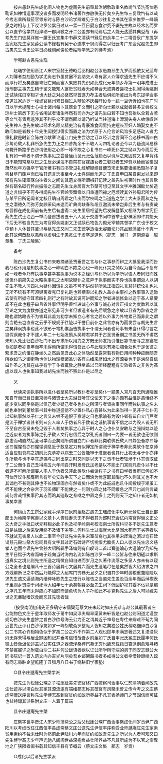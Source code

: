 <!-- { "loadSidebar": true } -->
　　按古愚赵先生成化间人物也为虚斋先生前軰其治躬敷政重名教尚气节洗寃恤患鞫讯如神惜遗事湮没者多而发明经书诸著作亦散佚无传矣乡先生每三复致忾有以哉今考志乘所载莅官粤东时与陈白沙论学辨难见于白沙往复之书其在家乡惟罗一峰谪泉之时相与上下议论罗公累日过从一盂一豆日晏忘食讲究不辍先生故以经术名而罗公以直节宿学共租淬砺一郡风敎之开二公盖亦有助焉后之人能无逺遡其典型哉（再考先生门徒莫详惟一臞王氏宣集中书薛文清读书録后曰余年二十二壻吾泉广东提学佥宪赵先生家见薛公读书録若有契于心遂求于舅而得之以归云考广东佥宪赵先生即古愚先生也王公平日必经侧闻讲论者姑附学派之列待考焉）

　　学宪赵古愚先生珤

　　赵珤字徳用晋江人宋宗室懿王徳昭后丞相赵公汝愚裔孙生九岁而孤依女兄适粤人刘簿者益刻励为学尤尚志节虽贫窭不妄纳交人粤有富人介簿求通先生不应谓不义而厚行将及矣遂自粤归亡何而富人果败其先识如此成化元年领乡荐第一明年成进士授刑部主事先生精于鉴文能知人富贵贫贱寿夭如劵合无或爽者尝校士礼闱得余姚谢迁试牍诧曰宰相才也大廷之对必褎然举首遂力荐主者后俱如所鉴出为粤东提学佥事便道过家适罗一峰谪官泉州累日相过从辨论不厌每旰设食一蔬一豆忻忻如也在广时日以学术提醒士心校士诸州每卜其器业于文而引之所向士頼以成就者甚多又尝校文琼州士第悉下无与省闱试者诸生哗然有司亦为之请先生曰若不知也吾殆以全若占若等文气有眚焉逺渉其不利乎众不谓然固以请乃听试当往道海上漂溺失舟人始惊叹赵先生神人也先生故以经术名顾又精吏治有粤豪渔食闾里持吏短长至奸人婚娶女吏不敢问如是者数十年先生闻按狱得实而置之法为学原于人伦言论风旨多足感动人者尤重礼敎是时新会陈白沙献章论道江门先生尝访之订以经训之言间不合必移书再四白沙每论敎人礼非所急先生力正之曰昔胡余千不敎人习四礼论者至今以为疑流风易移何輙开斯路乎白沙谓徳用之心即一峰不欺之心复书曰一峰死仆哭之恸以为今而后无复有如一峰者不谓于执事见之尝登厓山见元张弘范勒石以诗斥之亲固贫又复早背讳日不能知常祭以巳之生辰必涕泣不自禁在官嫁族女者三娶妇者五殚赀以给而宦槖固萧然也年方强卒于官所著书有四书管见礼经解疑纲目便览宋史集要诸编悉毁孙子复零替荜门蓬戸而已独其遗言逸事至今人士喜谈而乐道之丁氏自申曰某自束发以来即知有先生辄寤寐向往者久之间访其遗文得所谓椒轩记读之盖先生初第时作也其言耿然有砺名砥行矜古振俗之志而先生立身居官大节槩可想见至其文字冲雅渊懿允矣造道之言惜乎不可多得闻先生卒官岭表飘零以归重遭回禄之厄顷读其外孙周君所为传与某平日所记闻者尤核且确自周君之传出而学校鸣之当道旌之学士大夫羣而和之先生之潜徳久而弥芳矣顾采风未逮而旷典尚缺春秋俎豆邈焉未举岂非后生者与有责哉考吾郡在成化间前有先生后有虚斋二先生里居相望先后发解登第又相继为督学宪臣蔡先生试士江西一举而登首拔者五十八人见于交游书问中首举士舒梓溪即许其魁天下后无不验当先生为考官得余姚谢文正试牍已物色为殿元宰辅其督学广东也于校文中预卜人休咎其鉴识与蔡先生又同二先生徳学造诣无容置论乃其品题藻鉴什不爽一此其故何哉赵以愚蔡以虚明生于愚灵生于虚卒是道也（郡志　闽书　道南源委　越章集　丁氏三陵集）

　　备考

　　陈白沙先生复公书曰来教摘诸圣贤垂世之言与仆之事参而辩之大抵爱我深而告我尽也仆用是知执事之心一峰明白不欺之心也一峰死仆哭之恸以为自今而后不复有如一峰者今乃有执事幸甚幸甚执事为说本之经训与仆所以为学所以语人者同归而殊途但仆前简失之太略执事见之太明故疑仆之意异于执事而实不异也执事谓浙人以胡先生不教人习四礼为疑仆因谓礼文虽不可不讲然非所急正指四礼言耳非统论礼也礼无所不统有不可须臾离者克巳复礼是也若横渠以礼教人盖亦由事推之教事事入途辙去使有所据守耳若四礼则行之有时故其说可讲而知之学者进徳修业以造于圣人紧要却不在此也程子曰且省外事但明乎善惟进诚心外事与诚心对言正指文为度数若以其至论之文为度数亦道之形见非可少者但求道者有先后缓急之序故以且省为辞省之言略也谓姑略去不为害耳此盖为初学未知立心者言之若以外事为外物累已而非此之谓则当絶去岂直省之云乎不规规于往迹以干誉目前仆之此言亦有为而发尝与胡先生言之矣非讽执事也此不欲形于笔札俟面告执事于仆谓无间者也茍事有未当仆得尽言之岂假讽哉仆才不逮人年二十七始发愤从吴聘君学其于古圣贤垂训之书盖无所不讲然未知入处比归白沙杜门不出专求所以用力之方既无师友指引惟日靠书册寻之忘寝忘食如是者亦累年而卒未得焉所谓未得谓吾此心与此理未有凑泊脗合处也于是舍彼之繁求吾之约惟在静坐久之然后见吾此心之体隐然呈露常若有物日用间种种应酬随吾所欲如马之御衔勒也体认物理稽诸圣训各有头绪来歴如水之有源委也于是涣然自信曰作圣之功其在兹乎有学于仆者辄敎之静坐盖以吾所经歴粗有实效者告之非务为髙虚以误人也执事知我过胡先生而独不察此仆是以尽之

　　又

　　伏读来谕执事所以进仆者至矣所以教仆者亦至矣仆一颛愚人耳凡百无所通晓惟知自守而已曩日至京师与诸贤士大夫游日听其议论天下之事亦颇有益惟是愚懵终不能少变以同乎俗是以信己者少疑己者多也仆之所深与者皆执事同年而独执事之名未闻也奉附到董给事书其中称道盛徳不少置仆私心喜甚以为此来当得一见非子仁仆无以知执事然以子仁之言又未尝不追恨于京游之日也承谕有为毁仆者有曰自立门戸者是流于禅学者甚者则曰妄人率人于伪者凡于数者之诋执事皆不信之以为毁人者无所不至自古圣贤未免见毁于人甚矣执事之心异于时人之心也仆又安敢与之强辩姑以迹之近似者为执事陈之孔子敎人文行忠信后之学孔氏者则曰一为要一者无欲也无欲则静虚而动直然后圣可学而至矣则所谓自立门戸者非此类欤佛氏敎人曰静坐吾亦曰静坐曰惺惺吾亦曰惺惺调息近于数息定力有似禅定所谓流于禅学者非此类欤仆在京师适当应魁飬病之初前此克恭亦以病去二公皆能审于进退者也其行止初无与于仆亦非仆所能与也不幸其迹偶与之同出京之时又同是以天下之责不仕者辄涉于仆其责取证于二公而仆自己丑得病五六年间自汗时发母氏加老是以不能出门耳则凡责仆以不仕者遂不可解所谓妄人率人于伪者又非此类欤仆尝读程子之书有曰学者当审已何如不可恤浮议仆服膺斯言有年矣安敢争天下之口而浪为忧喜耶其晦也不久则其光也不大其诎也不甚则其伸也不长物理固亦有然者矣仆或不为此戚戚也且仆闻投规于矩虽工师不能使之合杂宫于羽虽师旷不能使之一何则方圆之体不同缓急之声异也尚何言哉尚何言哉惟执事矜其志而略其迹取之羣咻之中置之多士之列则天下之知仆者无如执事矣幸甚

　　何镜山先生撰公家藏手泽序曰泉前軰赵古愚先生珤成化中以解元登进士自比部郎出为岭南学宪善以文章卜人贵贱寿夭无不得者其为郎时充会试内帘官得谢文正公文大竒之手批曰状元拜相必此子也及视学岭南考校海南士所拔科举多不足先生意者曰是姑録之后来受用终不及诸下劣等亡何科举士过海就大比尽溺水死而下劣等者以不就试无害泉人以此二事至今好谈先生先生宋室苗裔也其往吊宋厓海之濵过竒石碑谒慈元殿址祭大忠祠具有文字其过竒石碑诗严切惋恨尤脍炙人口人徒以先生忠义慈孝人也而今读先生曾孙大绍所辑手泽编则有自叹诗二首以寳鉴喻心大道喻学乃知先生平日惕于内省而端于趋向当时海内名流如陈白沙罗一峰二公皆与往来切磋以求斯道真实之境此则先生所造之精微自知自进而岁月之久著作流落之多泉人亦未有以窥公之全者也是编凡十三首诗居其七文居其六而先生遗笔尽在是矣然皆大绍访求之四方残编断记之中然后乃能得之大绍席门穷巷无旦夕之积自其少年时裹粮重茧絶险以求先生遗文遍请海内缙绅咏歌先生之徳行以陈告之当道先生盖没百余年而后绰楔表于里闾乡贤崇于祠祀今大绍年七十余矣朝暮必至先生祠下低回护视其委不佞以是编之序凡五年而未得应心不加怒而请愈切为人子孙如此不亦克称先生之后人可以媿夫世之无亷耻嗜饮食而忘其先徳者哉

　　（按泉南明初诸先正多确守宋儒榘范蔡文庄未起时如庄氏恭与赵公其最著者庄公能物色文庄于童年取师友于莆中如吴淳夫周翠渠黄未轩皆是也赵公则闲道尤谨尝规切白沙先生虚妙之旨白沙欲号海云公力正之谓其近于禅号在粤往来辨难不茍为同近世先正评订白沙诤友如罗一峰胡敬斋罗整庵人皆知之矣独公姓氏稍略细绎白沙复公二书其心许相物色似于罗胡二公之外不作第二人观也顾年未满志著述又复湮没灰烬无存未得与居业録困知记并垂考信惜哉吾乡前軰如丁氏自申张氏冕庄氏履丰何氏镜山皆汲汲论述盖以公实任道之器流泽桑梓忾慕无穷也馥恐载籍日杳派别愈难寻绪不禁娓娓详之附载白沙二书并何公跋语者欲以证公所学所守端的另于同安志録公大同书院记一首入遗文内亦吉光片羽矣吾乡邺架藏书者多如得公文者幸借钞録续入谅有同志曷胜企望乾隆丁丑腊月八日书于绕耕旧学家塾）

　　○县令庄遯庵先生槩学派

　　按先生为松厓公琛之子松厓趾美先徳官终广西按察司佥事以仁恕清靖着闻故先生仕迹亦以清白世其家其源流逺有端绪郡志称其莅官有风槩未曽立传今考之文庄蔡虚斋赠送序言称先生学博志髙到官贫约如故所养益不凡其表扬师门之节固信而可征也兹特録其派系附文庄一人着于篇端

　　县令庄遯庵先生槩

　　庄槩字世平晋江人宋少师藻斋公之后父松厓公琛广西佥事槩成化间岁贡尹广西陆川以考绩改任江西信丰县虚斋蔡文庄公送先生尹信丰序称受业师遯庵庄先生家素贫用素约不独未仕时为然前此尹陆川六年而贫约如故吾先生之所以为人者可知又曰先生博学髙志少年声光驰八闽阅世益深抱负益壮所养益不凡其所施为不以官之崇卑地之广狭限者闽书载其知信丰县有节概云（蔡文庄文集　郡志　岁贡）

　　○成化以后诸先生学派

